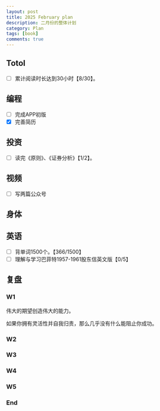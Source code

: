 ```yaml
---
layout: post
title: 2025 February plan
description: 二月份的整体计划
category: Plan
tags: [book]
comments: true
---
```


## Totol

- [ ] 累计阅读时长达到30小时【8/30】。

## 编程

- [ ] 完成APP初版
- [x] 完善简历

## 投资

- [ ] 读完《原则》、《证券分析》【1/2】。

## 视频

- [ ] 写两篇公众号

## 身体

## 英语

- [ ] 背单词1500个。【366/1500】
- [ ] 理解与学习巴菲特1957-1961股东信英文版【0/5】

## 复盘

### W1

伟大的期望创造伟大的能力。

如果你拥有灵活性并自我归责，那么几乎没有什么能阻止你成功。

### W2

### W3

### W4

### W5

### End
